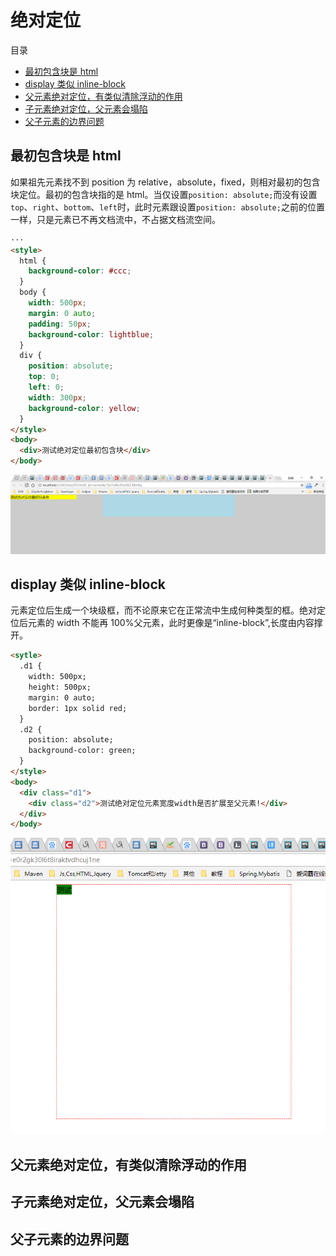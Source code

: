 # 绝对定位

目录

- [最初包含块是 html](#最初包含块是html)
- [display 类似 inline-block](#display类似inline-block)
- [父元素绝对定位，有类似清除浮动的作用](#父元素绝对定位有类似清除浮动的作用)
- [子元素绝对定位，父元素会塌陷](子元素绝对定位父元素会塌陷)
- [父子元素的边界问题](父子元素的边界问题)

## 最初包含块是 html

如果祖先元素找不到 position 为 relative，absolute，fixed，则相对最初的包含块定位。最初的包含块指的是 html。当仅设置`position: absolute;`而没有设置`top`、`right`、`bottom`、`left`时，此时元素跟设置`position: absolute;`之前的位置一样，只是元素已不再文档流中，不占据文档流空间。

```html
···
<style>
  html {
    background-color: #ccc;
  }
  body {
    width: 500px;
    margin: 0 auto;
    padding: 50px;
    background-color: lightblue;
  }
  div {
    position: absolute;
    top: 0;
    left: 0;
    width: 300px;
    background-color: yellow;
  }
</style>
<body>
  <div>测试绝对定位最初包含块</div>
</body>
```

![图1](./image/jueduidingwei01.png)

## display 类似 inline-block

元素定位后生成一个块级框，而不论原来它在正常流中生成何种类型的框。绝对定位后元素的 width 不能再 100%父元素，此时更像是“inline-block”,长度由内容撑开。

```html
<sytle>
  .d1 {
    width: 500px;
    height: 500px;
    margin: 0 auto;
    border: 1px solid red;
  }
  .d2 {
    position: absolute;
    background-color: green;
  }
</style>
<body>
  <div class="d1">
    <div class="d2">测试绝对定位元素宽度width是否扩展至父元素!</div>
  </div>
</body>
```

![图2](./image/jueduidingwei02.png)

## 父元素绝对定位，有类似清除浮动的作用

## 子元素绝对定位，父元素会塌陷

## 父子元素的边界问题
